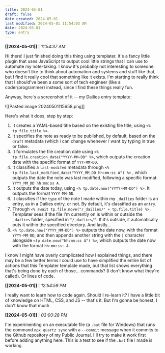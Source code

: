 ```yaml
---
title: 2024-05-01
draft: false
date created: 2024-05-01
last modified: 2024-05-01 11:54:03 AM
date: 2024-05-01
type: entry
---
```


**[[2024-05-01]]** | *11:54:37 AM*

Hi there! I just finished doing this thing using templater. It's a fancy little plugin that uses JavaScript to output cool little strings that I can use to automate my note-taking. I know it's probably not interesting to someone who doesn't like to think about automation and systems and stuff like that, but I find it really cool that something like it exists. I'm starting to really think that I should've been a some sort of tech engineer (like a coder/programmer) instead, since I find these things really fun.

Anyway, here's a screenshot of it -- my Dailies entry template:

![[Pasted image 20240501115658.png]]

Here's what it does, step by step:
1. It creates a YAML-based title based on the existing file title, using `<% tp.file.title %>`. 
2. It specifies the note as ready to be published, by default, based on the `draft` metadata (which I can change whenever I want by typing in true or false. 
3. It formulates the file creation date using `<% tp.file.creation_date("YYYY-MM-DD" %>`, which outputs the creation date with the specific format of `YYY-MM-DD`. 
4. It classifies a `last-modifed` metadata through `<% tp.file.last_modified_date("YYYY_MM_DD hh:mm:ss A") %>` , which outputs the date the note was last modified, following a specific format: `YYYY_MM_DD hh:mm:ss A`.
5. It outputs the date today, using `<% tp.date.now("YYYY-MM-DD") %>`. It outputs the format `YYYY-MM-DD`.
6. It classifies if the `type` of the note I made within my `_dailies` folder is an entry, as in a Dailies entry, or not. By default, it's classified as an `entry`.
7. Through `<% await tp.file.move("/_dailies/" + tp.file.title) %>`, Templater sees if the file I'm currently on is within or outside the `_dailies` folder, specified in `"/_dailies/"`. If it's outside, it automatically puts it within the specified directory. And lastly...
8. `<% tp.date.now("YYYY_MM-DD") %>` outputs the date now, with the format `YYYY-MM-DD`, and then appends another string with the `|` character alongside `<tp.date.now("hh:mm:ss A") %>`, which outputs the date now with the format `hh:mm:ss: A`.

I know I might have overly complicated how I explained things, and there may be a few better terms I could use to have simplified the entire list of actions that this Templater template made, but that list shows everything that's being done by each of those... commands? (I don't know what they're called). Or lines of code.

**[[2024-05-01]]** | *12:54:59 PM*

I really want to learn how to code again. Should I re-learn it? I have a little bit of knowledge on HTML, CSS, and JS -- that's it. But I'm gonna be honest, I don't know that much.

**[[2024-05-01]]** | *03:00:28 PM*

I'm experimenting on an executable file (a `.bat` file for Windows) that runs the command `npx quartz sync` with a `--commit` message when it commits to the Github repository of my Public Journal. I'll try to make it work first before adding anything here. This is a test to see if the `.bat` file I made is working.